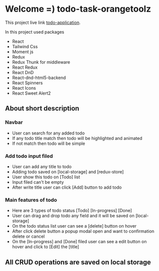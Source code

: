 # Welcome =) todo-task-orangetoolz

This project live link [todo-application](https://todo-task-oranzetoolz.netlify.app/).

In this project used packages

- React
- Tailwind Css
- Moment js
- Redux
- Redux Thunk for middleware
- React Redux
- React DnD
- React-dnd-html5-backend
- React Spinners
- React Icons
- React Sweet Alert2

## About short description

### Navbar

- User can search for any added todo
- If any todo title match then todo will be highlighted and animated
- If not match then todo will be simple

### Add todo input filed

- User can add any title to todo
- Adding todo saved on [local-storage] and [redux-store]
- User show this todo on [Todo] list
- Input filed can't be empty
- After write title user can click [Add] button to add todo

### Main features of todo

- Here are 3 types of todo status [Todo] [In-progress] [Done]
- User can drag and drop todo any field and it will be saved on [local-storage]
- On the todo status list user can see a [delete] button on hover
- After click delete button a popup modal open and want to confirmation delete or cancel
- On the [In-progress] and [Done] filed user can see a edit button on hover and click to [Edit] the [title]

## All CRUD operations are saved on local storage
